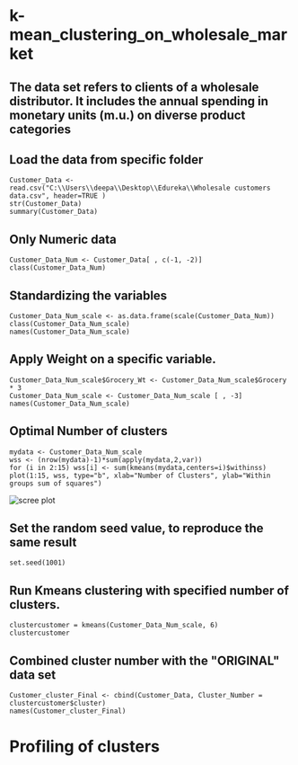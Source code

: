 # k-mean_clustering_on_wholesale_market
## The data set refers to clients of a wholesale distributor. It includes the annual spending in monetary units (m.u.) on diverse product categories
## Load the data from specific folder
```
Customer_Data <- read.csv("C:\\Users\\deepa\\Desktop\\Edureka\\Wholesale customers data.csv", header=TRUE )
str(Customer_Data)
summary(Customer_Data)
```
## Only Numeric data
```
Customer_Data_Num <- Customer_Data[ , c(-1, -2)]
class(Customer_Data_Num)
```
## Standardizing the variables
```
Customer_Data_Num_scale <- as.data.frame(scale(Customer_Data_Num))
class(Customer_Data_Num_scale)
names(Customer_Data_Num_scale)
```
## Apply Weight on a specific variable.
```
Customer_Data_Num_scale$Grocery_Wt <- Customer_Data_Num_scale$Grocery * 3
Customer_Data_Num_scale <- Customer_Data_Num_scale [ , -3]
names(Customer_Data_Num_scale)
```
## Optimal Number of clusters
```
mydata <- Customer_Data_Num_scale
wss <- (nrow(mydata)-1)*sum(apply(mydata,2,var))
for (i in 2:15) wss[i] <- sum(kmeans(mydata,centers=i)$withinss)
plot(1:15, wss, type="b", xlab="Number of Clusters", ylab="Within groups sum of squares")
```
![scree plot](https://user-images.githubusercontent.com/11747667/31588166-2f1af0d2-b1bc-11e7-982a-82cce019e21b.JPG)

## Set the random seed value, to reproduce the same result
```
set.seed(1001)
```
## Run Kmeans clustering with specified number of clusters.
```
clustercustomer = kmeans(Customer_Data_Num_scale, 6) 
clustercustomer
```
## Combined cluster number with the "ORIGINAL" data set
```
Customer_cluster_Final <- cbind(Customer_Data, Cluster_Number = clustercustomer$cluster)
names(Customer_cluster_Final)
```
# Profiling of clusters 
